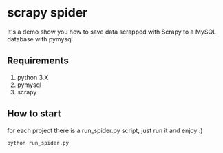 # scrapy spider

It's a demo show you how to save data scrapped with Scrapy to a MySQL database with pymysql

## Requirements

1. python 3.X
2. pymysql
3. scrapy

 

## How to start
for each project there is a run_spider.py script, just run it and enjoy :)

```
python run_spider.py
```
